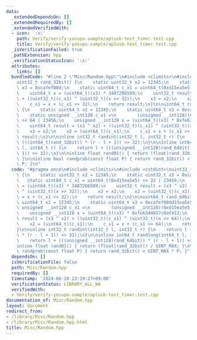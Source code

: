 ```yaml
---
data:
  _extendedDependsOn: []
  _extendedRequiredBy: []
  _extendedVerifiedWith:
  - icon: ':x:'
    path: Verify/verify-yosupo-sample/aplusb-test_timer.test.cpp
    title: Verify/verify-yosupo-sample/aplusb-test_timer.test.cpp
  _isVerificationFailed: true
  _pathExtension: hpp
  _verificationStatusIcon: ':x:'
  attributes:
    links: []
  bundledCode: "#line 2 \"Misc/Random.hpp\"\n#include <climits>\n#include <cstdint>\n\
    uint32_t rand_32bit() {\n    static uint32_t x2 = 12345;\n    static uint32_t\
    \ x3 = 0xcafef00d;\n    static uint64_t c_x1 = uint64_t(0xd15ea5e5) << 32 | 23456;\n\
    \    uint64_t x = (uint64_t)(x3) * 3487286589;\n    uint32_t result = (x3 ^ x2)\
    \ + ((uint32_t)(c_x1) ^ (uint32_t)(x >> 32));\n    x3 = x2;\n    x2 = (uint32_t)(c_x1);\n\
    \    c_x1 = x + (c_x1 >> 32);\n    return result;\n}\n\nuint64_t rand_64bit()\
    \ {\n    static uint64_t x2 = 12345;\n    static uint64_t x3 = 0xcafef00dd15ea5e5;\n\
    \    static unsigned __int128 c_x1 =\n        (unsigned __int128)(0xd15ea5e5)\
    \ << 64 | 23456;\n    unsigned __int128 x = (uint64_t)(x3) * 0xfeb344657c0af413;\n\
    \    uint64_t result = (x3 ^ x2) + ((uint32_t)(c_x1) ^ (uint32_t)(x >> 64));\n\
    \    x3 = x2;\n    x2 = (uint64_t)(c_x1);\n    c_x1 = x + (c_x1 >> 64);\n    return\
    \ result;\n}\n\ninline int32_t randint(int32_t l, int32_t r) {\n    return l +\
    \ (((int64_t)rand_32bit() * (r - l + 1)) >> 32);\n}\n\ninline int64_t randlong(int64_t\
    \ l, int64_t r) {\n    return l + (((unsigned __int128)rand_64bit() * (r - l +\
    \ 1)) >> 32);\n}\n\ninline float rand01() { return (float)rand_32bit() / UINT_MAX;\
    \ }\n\ninline bool randprob(const float P) { return rand_32bit() < UINT_MAX *\
    \ P; }\n"
  code: "#pragma once\n#include <climits>\n#include <cstdint>\nuint32_t rand_32bit()\
    \ {\n    static uint32_t x2 = 12345;\n    static uint32_t x3 = 0xcafef00d;\n \
    \   static uint64_t c_x1 = uint64_t(0xd15ea5e5) << 32 | 23456;\n    uint64_t x\
    \ = (uint64_t)(x3) * 3487286589;\n    uint32_t result = (x3 ^ x2) + ((uint32_t)(c_x1)\
    \ ^ (uint32_t)(x >> 32));\n    x3 = x2;\n    x2 = (uint32_t)(c_x1);\n    c_x1\
    \ = x + (c_x1 >> 32);\n    return result;\n}\n\nuint64_t rand_64bit() {\n    static\
    \ uint64_t x2 = 12345;\n    static uint64_t x3 = 0xcafef00dd15ea5e5;\n    static\
    \ unsigned __int128 c_x1 =\n        (unsigned __int128)(0xd15ea5e5) << 64 | 23456;\n\
    \    unsigned __int128 x = (uint64_t)(x3) * 0xfeb344657c0af413;\n    uint64_t\
    \ result = (x3 ^ x2) + ((uint32_t)(c_x1) ^ (uint32_t)(x >> 64));\n    x3 = x2;\n\
    \    x2 = (uint64_t)(c_x1);\n    c_x1 = x + (c_x1 >> 64);\n    return result;\n\
    }\n\ninline int32_t randint(int32_t l, int32_t r) {\n    return l + (((int64_t)rand_32bit()\
    \ * (r - l + 1)) >> 32);\n}\n\ninline int64_t randlong(int64_t l, int64_t r) {\n\
    \    return l + (((unsigned __int128)rand_64bit() * (r - l + 1)) >> 32);\n}\n\n\
    inline float rand01() { return (float)rand_32bit() / UINT_MAX; }\n\ninline bool\
    \ randprob(const float P) { return rand_32bit() < UINT_MAX * P; }"
  dependsOn: []
  isVerificationFile: false
  path: Misc/Random.hpp
  requiredBy: []
  timestamp: '2024-06-20 22:19:27+09:00'
  verificationStatus: LIBRARY_ALL_WA
  verifiedWith:
  - Verify/verify-yosupo-sample/aplusb-test_timer.test.cpp
documentation_of: Misc/Random.hpp
layout: document
redirect_from:
- /library/Misc/Random.hpp
- /library/Misc/Random.hpp.html
title: Misc/Random.hpp
---
```

